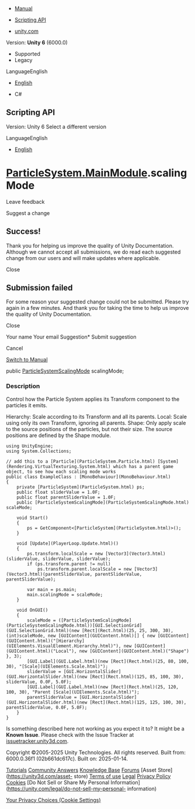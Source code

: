 [ ]()

  * [Manual](../Manual/index.html)
  * [Scripting API](../ScriptReference/index.html)

  * [unity.com](https://unity.com/)

Version: **Unity 6** (6000.0)

  * Supported
  * Legacy

LanguageEnglish

  * [English]()

  * C#

[ ](https://docs.unity3d.com)

## Scripting API

Version: Unity 6 Select a different version

LanguageEnglish

  * [English]()

#  [ParticleSystem.MainModule](ParticleSystem.MainModule.html).scalingMode

Leave feedback

Suggest a change

## Success!

Thank you for helping us improve the quality of Unity Documentation. Although
we cannot accept all submissions, we do read each suggested change from our
users and will make updates where applicable.

Close

## Submission failed

For some reason your suggested change could not be submitted. Please <a>try
again</a> in a few minutes. And thank you for taking the time to help us
improve the quality of Unity Documentation.

Close

Your name Your email Suggestion* Submit suggestion

Cancel

[Switch to Manual](../Manual/class-ParticleSystem.html "Go to ParticleSystem
Component in the Manual")

public [ParticleSystemScalingMode](ParticleSystemScalingMode.html)
scalingMode;

### Description

Control how the Particle System applies its Transform component to the
particles it emits.

Hierarchy: Scale according to its Transform and all its parents. Local: Scale
using only its own Transform, ignoring all parents. Shape: Only apply scale to
the source positions of the particles, but not their size. The source
positions are defined by the Shape module.

    
    
    using UnityEngine;
    using System.Collections;  
      
    // add this to a [Particle](ParticleSystem.Particle.html) [System](Rendering.VirtualTexturing.System.html) which has a parent game object, to see how each scaling mode works
    public class ExampleClass : [MonoBehaviour](MonoBehaviour.html)
    {
        private [ParticleSystem](ParticleSystem.html) ps;
        public float sliderValue = 1.0F;
        public float parentSliderValue = 1.0F;
        public [ParticleSystemScalingMode](ParticleSystemScalingMode.html) scaleMode;  
      
        void Start()
        {
            ps = GetComponent<[ParticleSystem](ParticleSystem.html)>();
        }  
      
        void [Update](PlayerLoop.Update.html)()
        {
            ps.transform.localScale = new [Vector3](Vector3.html)(sliderValue, sliderValue, sliderValue);
            if (ps.transform.parent != null)
                ps.transform.parent.localScale = new [Vector3](Vector3.html)(parentSliderValue, parentSliderValue, parentSliderValue);  
      
            var main = ps.main;
            main.scalingMode = scaleMode;
        }  
      
        void OnGUI()
        {
            scaleMode = ([ParticleSystemScalingMode](ParticleSystemScalingMode.html))[GUI.SelectionGrid](GUI.SelectionGrid.html)(new [Rect](Rect.html)(25, 25, 300, 30), (int)scaleMode, new [GUIContent](GUIContent.html)[] { new [GUIContent](GUIContent.html)("[Hierarchy](UIElements.VisualElement.Hierarchy.html)"), new [GUIContent](GUIContent.html)("Local"), new [GUIContent](GUIContent.html)("Shape") }, 3);
            [GUI.Label](GUI.Label.html)(new [Rect](Rect.html)(25, 80, 100, 30), "[Scale](UIElements.Scale.html)");
            sliderValue = [GUI.HorizontalSlider](GUI.HorizontalSlider.html)(new [Rect](Rect.html)(125, 85, 100, 30), sliderValue, 0.0F, 5.0F);
            [GUI.Label](GUI.Label.html)(new [Rect](Rect.html)(25, 120, 100, 30), "Parent [Scale](UIElements.Scale.html)");
            parentSliderValue = [GUI.HorizontalSlider](GUI.HorizontalSlider.html)(new [Rect](Rect.html)(125, 125, 100, 30), parentSliderValue, 0.0F, 5.0F);
        }
    }
    

Is something described here not working as you expect it to? It might be a
**Known Issue**. Please check with the Issue Tracker at
[issuetracker.unity3d.com](https://issuetracker.unity3d.com).

Copyright ©2005-2025 Unity Technologies. All rights reserved. Built from:
6000.0.36f1 (02b661dc617c). Built on: 2025-01-14.

[Tutorials](https://unity3d.com/learn) [Community
Answers](https://answers.unity3d.com) [Knowledge
Base](https://support.unity3d.com/hc/en-us)
[Forums](https://forum.unity3d.com) [Asset Store](https://unity3d.com/asset-
store) [Terms of use](https://docs.unity3d.com/Manual/TermsOfUse.html)
[Legal](https://unity.com/legal) [Privacy
Policy](https://unity.com/legal/privacy-policy)
[Cookies](https://unity.com/legal/cookie-policy) [Do Not Sell or Share My
Personal Information](https://unity.com/legal/do-not-sell-my-personal-
information)

[Your Privacy Choices (Cookie Settings)](javascript:void\(0\);)

